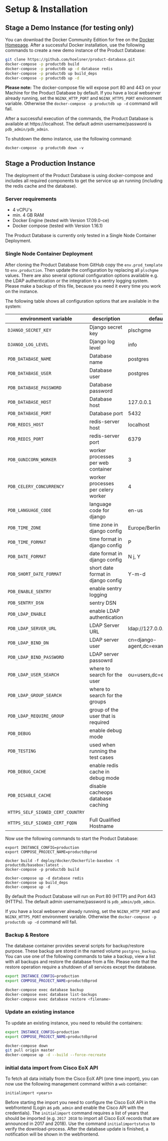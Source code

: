 # Setup & Installation

## Stage a Demo Instance (for testing only)

You can download the Docker Community Edition for free on the [Docker Homepage](https://www.docker.com/get-docker).
 After a successful Docker installation, use the following commands to create a new demo instance of the Product Database:

```bash
git clone https://github.com/hoelsner/product-database.git
docker-compose -p productdb build
docker-compose -p productdb up -d database redis
docker-compose -p productdb up build_deps
docker-compose -p productdb up -d
```

**Please note:** The docker-compose file will expose port 80 and 443 on your Machine for the Product Database by default. If
 you have a local webserver already running, set the `NGINX_HTTP_PORT` and `NGINX_HTTPS_PORT` environment variable. Otherwise
 the `docker-compose -p productdb up -d` command will fail.

After a successful execution of the commands, the Product Database is available at https://localhost. The default admin username/password is `pdb_admin/pdb_admin`.

To shutdown the demo instance, use the following command:

```
docker-compose -p productdb down -v
```

## Stage a Production Instance

The deployment of the Product Database is using docker-compose and includes all required components to get the service up an running (including the redis cache and the database).

### Server requirements

* 4 vCPU's
* min. 4 GB RAM
* Docker Engine (tested with Version 17.09.0-ce)
* Docker compose (tested with Version 1.16.1)

The Product Database is currently only tested in a Single Node Container Deployment.

### Single Node Container Deployment

After cloning the Product Database from GitHub copy the `env.prod_template` to `env.production`. Then update the configuration by replacing all `plschgme` values. There are also
 several optional configuration options available e.g. the LDAP authentication or the integration to a sentry logging system.  Please make a backup of this file, because you need
 it every time you work on the instance.

The following table shows all configuration options that are available in the system:

| environment variable   | description                 | default value  |
| ---------------------- | --------------------------- | -------------- |
| `DJANGO_SECRET_KEY`      | Django secret key           | plschgme       |
| `DJANGO_LOG_LEVEL`       | Django log level            | info           |
| `PDB_DATABASE_NAME`      | Database name               | postgres       |
| `PDB_DATABASE_USER`      | Database user               | postgres       |
| `PDB_DATABASE_PASSWORD`  | Database password           | <not set>      |
| `PDB_DATABASE_HOST`      | Database host               | 127.0.0.1      |
| `PDB_DATABASE_PORT`      | Database port               | 5432           |
| `PDB_REDIS_HOST`         | redis-server host           | localhost      |
| `PDB_REDIS_PORT`         | redis-server port           | 6379           |
| `PDB_GUNICORN_WORKER`    | worker processes per web container    | 3           |
| `PDB_CELERY_CONCURRENCY` | worker processes per celery worker    | 4           |
| `PDB_LANGUAGE_CODE`      | language code for django           | en-us          |
| `PDB_TIME_ZONE`          | time zone in django config         | Europe/Berlin  |
| `PDB_TIME_FORMAT`        | time format in django config       | P              |
| `PDB_DATE_FORMAT`        | date format in django config       | N j, Y         |
| `PDB_SHORT_DATE_FORMAT`  | short date format in django config | Y-m-d          |
| `PDB_ENABLE_SENTRY`      | enable sentry logging              | <not set>     |
| `PDB_SENTRY_DSN`         | sentry DSN                         | <not set>     |
| `PDB_LDAP_ENABLE`         | enable LDAP authentication         | <not set>                           |
| `PDB_LDAP_SERVER_URL`     | LDAP Server URL                    | ldap://127.0.0.1:389/               |
| `PDB_LDAP_BIND_DN`        | LDAP server user                   | cn=django-agent,dc=example,dc=com   |
| `PDB_LDAP_BIND_PASSWORD`  | LDAP server passowrd               |                                     |
| `PDB_LDAP_USER_SEARCH`    | where to search for the user       | ou=users,dc=example,dc=com          |
| `PDB_LDAP_GROUP_SEARCH`   | where to search for the groups     |                                     |
| `PDB_LDAP_REQUIRE_GROUP`  | group of the user that is required |                                     |
| `PDB_DEBUG`              | enable debug mode                  | <not set>     |
| `PDB_TESTING`            | used when running the test cases   | <not set>     |
| `PDB_DEBUG_CACHE`        | enable redis cache in debug mode   | <not set>     |
| `PDB_DISABLE_CACHE`      | disable cacheops database caching  | <not set>     |
| `HTTPS_SELF_SIGNED_CERT_COUNTRY`        |          |               |
| `HTTPS_SELF_SIGNED_CERT_FQDN`           | Full Qualified Hostname         |               |

Now use the following commands to start the Product Database:

```
export INSTANCE_CONFIG=production
export COMPOSE_PROJECT_NAME=productdbprod

docker build -f deploy/docker/Dockerfile-basebox -t productdb/basebox:latest .
docker-compose -p productdb build

docker-compose up -d database redis
docker-compose up build_deps
docker-compose up -d
```

By default the Product Database will run on Port 80 (HTTP) and Port 443 (HTTPs). The default admin username/password is `pdb_admin/pdb_admin`.

If you have a local webserver already running, set the `NGINX_HTTP_PORT` and `NGINX_HTTPS_PORT` environment variable. Otherwise
 the `docker-compose -p productdb up -d` command will fail.

### Backup & Restore

The database container provides several scripts for backup/restore purpose. These backup are stored in the named volume `postgres_backup`.
 You can use one of the following commands to take a backup, view a list with all backups and restore the database from a file. Please note that
 the restore operation require a shutdown of all services except the database.

```bash
export INSTANCE_CONFIG=production
export COMPOSE_PROJECT_NAME=productdbprod

docker-compose exec database backup
docker-compose exec database list-backups
docker-compose exec database restore <filename>
```

### Update an existing instance

To update an existing instance, you need to rebuild the containers:

```bash
export INSTANCE_CONFIG=production
export COMPOSE_PROJECT_NAME=productdbprod

docker-compose down
git pull origin master
docker-compose up -d --build --force-recreate
```

### initial data import from Cisco EoX API

To fetch all data initially from the Cisco EoX API (one time import), you can now use the following management command within a `web` container:

```
initialimport <years>
```

Before starting the import you need to configure the Cisco EoX API in the webfrontend (Login as `pdb_admin` and enable the Cisco API with the credentials).
 The `initialimport` command requires a list of years that should be imported (e.g. `2017 2018` to import all Cisco EoX records that are announced in 2017 and 2018).
 Use the command `initialimportstatus` to verify the download-process.
 After the database update is finished, a notification will be shown in the webfrontend.
